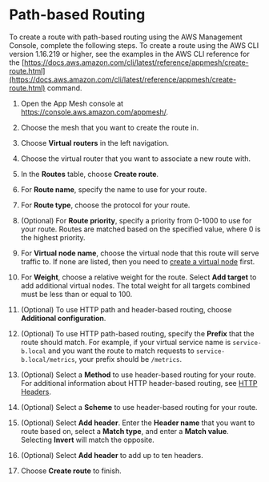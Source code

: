 # Path\-based Routing<a name="route-path"></a>

 To create a route with path\-based routing using the AWS Management Console, complete the following steps\. To create a route using the AWS CLI version 1\.16\.219 or higher, see the examples in the AWS CLI reference for the [https://docs.aws.amazon.com/cli/latest/reference/appmesh/create-route.html](https://docs.aws.amazon.com/cli/latest/reference/appmesh/create-route.html) command\.

1. Open the App Mesh console at [https://console\.aws\.amazon\.com/appmesh/](https://console.aws.amazon.com/appmesh/)\.

1. Choose the mesh that you want to create the route in\.

1. Choose **Virtual routers** in the left navigation\.

1. Choose the virtual router that you want to associate a new route with\. 

1. In the **Routes** table, choose **Create route**\.

1. For **Route name**, specify the name to use for your route\.

1. For **Route type**, choose the protocol for your route\.

1. \(Optional\) For **Route priority**, specify a priority from 0\-1000 to use for your route\. Routes are matched based on the specified value, where 0 is the highest priority\.

1. For **Virtual node name**, choose the virtual node that this route will serve traffic to\. If none are listed, then you need to [create a virtual node](https://docs.aws.amazon.com//app-mesh/latest/userguide/virtual_nodes.html) first\.

1. For **Weight**, choose a relative weight for the route\. Select **Add target** to add additional virtual nodes\. The total weight for all targets combined must be less than or equal to 100\.

1. \(Optional\) To use HTTP path and header\-based routing, choose **Additional configuration**\. 

1. \(Optional\) To use HTTP path\-based routing, specify the **Prefix** that the route should match\. For example, if your virtual service name is `service-b.local` and you want the route to match requests to `service-b.local/metrics`, your prefix should be `/metrics`\.

1. \(Optional\) Select a **Method** to use header\-based routing for your route\. For additional information about HTTP header\-based routing, see [HTTP Headers](https://docs.aws.amazon.com//app-mesh/latest/userguide/route-http-headers.html)\. 

1. \(Optional\) Select a **Scheme** to use header\-based routing for your route\. 

1. \(Optional\) Select **Add header**\. Enter the **Header name** that you want to route based on, select a **Match type**, and enter a **Match value**\. Selecting **Invert** will match the opposite\. 

1. \(Optional\) Select **Add header** to add up to ten headers\. 

1. Choose **Create route** to finish\.